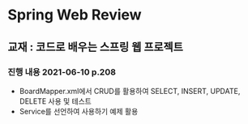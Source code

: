 # Spring Web Review

## 교재 : 코드로 배우는 스프링 웹 프로젝트

### 진행 내용 2021-06-10 p.208

- BoardMapper.xml에서 CRUD를 활용하여 SELECT, INSERT, UPDATE, DELETE 사용 및 테스트
- Service를 선언하여 사용하기 예제 활용 